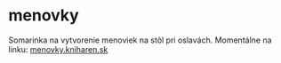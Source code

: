 <h1>menovky</h1>
<p>
	Somarinka na vytvorenie menoviek na stôl pri oslavách. Momentálne na linku: <a href="http://menovky.kniharen.sk">menovky.kniharen.sk</a>
</p>

